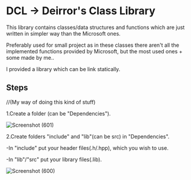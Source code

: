 # DCL -> Deirror's Class Library
This library contains classes/data structures and functions which are just written in simpler way than the Microsoft ones. 

Preferably used for small project as in these classes there aren't all the implemented functions provided by Microsoft, but the most used ones + some made by me..

I provided a library which can be link statically.

Steps
--
//(My way of doing this kind of stuff)

1.Create a folder (can be "Dependencies").

![Screenshot (601)](https://github.com/user-attachments/assets/26782f55-603e-4f06-b47f-3c6f6dfb4a12)

2.Create folders "include" and "lib"(can be src) in "Dependencies".

-In "include" put your header files(.h/.hpp), which you wish to use.

-In "lib"/"src" put your library files(.lib).





![Screenshot (600)](https://github.com/user-attachments/assets/6eaec1f7-9d9d-444c-a068-3a49c531e738)
